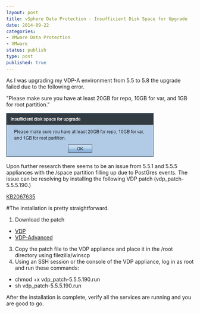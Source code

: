 ```yaml
---
layout: post
title: vSphere Data Protection - Insufficient Disk Space for Upgrade
date: 2014-09-22
categories:
- VMware Data Protection
- VMware
status: publish
type: post
published: true
---
```

As I was upgrading my VDP-A environment from 5.5 to 5.8 the upgrade failed due to the following error.

"Please make sure you have at least 20GB for repo, 10GB for var, and 1GB for root partition."

![](/images/vdpa-diskspace1.jpg)

Upon further research there seems to be an issue from 5.5.1 and 5.5.5 appliances with the /space partition filling up due to PostGres events. The issue can be resolving by installing the following VDP patch (vdp_patch-5.5.5.190.)

[KB2067635](http://kb.vmware.com/kb/2067635)

#The installation is pretty straightforward.
1. Download the patch
- [VDP](https://my.vmware.com/web/vmware/details?downloadGroup=VDP55_5&productId=351&rPId=4857)
- [VDP-Advanced](https://my.vmware.com/web/vmware/details?downloadGroup=VDPADV55_5&productId=375&rPId=4606)
3. Copy the patch file to the VDP appliance and place it in the /root directory using filezilla/winscp
4. Using an SSH session or the console of the VDP appliance, log in as root and run these commands:
- chmod +x vdp_patch-5.5.5.190.run
- sh vdp_patch-5.5.5.190.run

After the installation is complete, verify all the services are running and you are good to go.
